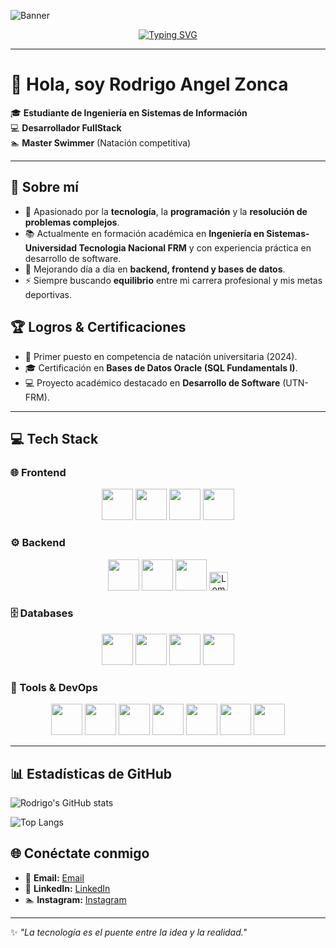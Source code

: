 ![Banner](https://capsule-render.vercel.app/api?type=waving&color=000080&height=230&section=header&text=Rodrigo%20Angel%20Zonca%20💻&fontSize=45&fontColor=ffffff&animation=twinkling&fontAlignY=35&desc=Ingeniero%20en%20Sistemas%20|%20FullStack%20Developer%20|%20Master%20Swimmer&descSize=18&descAlignY=60)
<!-- Efecto máquina de escribir -->
<div align="center">

[![Typing SVG](https://readme-typing-svg.herokuapp.com?font=Fira+Code&size=22&pause=1000&color=FFFFFF&center=true&vCenter=true&width=700&lines=💻+Ingeniero+en+Sistemas+de+Informaci%C3%B3n;⚡+FullStack+Developer;☕+Java+%7C+Python+%7C+C%2B%2B+%7C+JavaScript;🗄️+Oracle+%7C+MongoDB+%7C+PostgreSQL;🏊+Master+Swimmer+%7C+Nataci%C3%B3n+Competitiva)](https://git.io/typing-svg)

</div>

---



# 👋 Hola, soy Rodrigo Angel Zonca  

🎓 **Estudiante de Ingeniería en Sistemas de Información**  
💻 **Desarrollador FullStack**  
🏊 **Master Swimmer** (Natación competitiva)  

---

## 🚀 Sobre mí  
- 🎯 Apasionado por la **tecnología**, la **programación** y la **resolución de problemas complejos**.  
- 📚 Actualmente en formación académica en **Ingeniería en Sistemas-Universidad Tecnologia Nacional FRM** y con experiencia práctica en desarrollo de software.  
- 🌱 Mejorando día a día en **backend, frontend y bases de datos**.  
- ⚡ Siempre buscando **equilibrio** entre mi carrera profesional y mis metas deportivas.
  
## 🏆 Logros & Certificaciones  
- 🥇 Primer puesto en competencia de natación universitaria (2024).  
- 🎓 Certificación en **Bases de Datos Oracle (SQL Fundamentals I)**.  
- 💻 Proyecto académico destacado en **Desarrollo de Software** (UTN-FRM).  

---

## 💻 Tech Stack  

### 🌐 Frontend  
<div align="center">  
  <img src="https://cdn.jsdelivr.net/gh/devicons/devicon/icons/html5/html5-original.svg" width="50" height="50"/>  
  <img src="https://cdn.jsdelivr.net/gh/devicons/devicon/icons/css3/css3-original.svg" width="50" height="50"/>  
  <img src="https://cdn.jsdelivr.net/gh/devicons/devicon/icons/javascript/javascript-original.svg" width="50" height="50"/>  
  <img src="https://cdn.jsdelivr.net/gh/devicons/devicon/icons/react/react-original.svg" width="50" height="50"/>  
</div>  

### ⚙️ Backend  
<div align="center">  
  <img src="https://cdn.jsdelivr.net/gh/devicons/devicon/icons/java/java-original.svg" width="50" height="50"/>  
  <img src="https://cdn.jsdelivr.net/gh/devicons/devicon/icons/python/python-original.svg" width="50" height="50"/>  
  <img src="https://cdn.jsdelivr.net/gh/simple-icons/simple-icons/icons/assemblyscript.svg" width="50" height="50"/>  
  <a href="https://projectlombok.org/" target="_blank">
  <img src="https://img.shields.io/badge/Lombok-BC0F0F?style=for-the-badge&logo=java&logoColor=white" height="30" title="Lombok"/>
</a>

</div>  

### 🗄️ Databases  
<div align="center">  
  <img src="https://cdn.jsdelivr.net/gh/devicons/devicon/icons/mysql/mysql-original.svg" width="50" height="50"/>  
  <img src="https://cdn.jsdelivr.net/gh/devicons/devicon/icons/postgresql/postgresql-original.svg" width="50" height="50"/>  
  <img src="https://cdn.jsdelivr.net/gh/devicons/devicon/icons/mongodb/mongodb-original.svg" width="50" height="50"/>  
  <img src="https://cdn.jsdelivr.net/gh/devicons/devicon/icons/oracle/oracle-original.svg" width="50" height="50"/>  
</div>  

### 🔧 Tools & DevOps  
<div align="center">  
  <img src="https://cdn.jsdelivr.net/gh/devicons/devicon/icons/git/git-original.svg" width="50" height="50"/>  
  <img src="https://cdn.jsdelivr.net/gh/devicons/devicon/icons/github/github-original.svg" width="50" height="50"/>  
  <img src="https://cdn.jsdelivr.net/gh/devicons/devicon/icons/docker/docker-original.svg" width="50" height="50"/>  
  <img src="https://cdn.jsdelivr.net/gh/devicons/devicon/icons/linux/linux-original.svg" width="50" height="50"/>  
  <img src="https://cdn.jsdelivr.net/gh/devicons/devicon/icons/intellij/intellij-original.svg" width="50" height="50"/>  
  <img src="https://cdn.jsdelivr.net/gh/devicons/devicon/icons/vscode/vscode-original.svg" width="50" height="50"/>  
  <img src="https://cdn.jsdelivr.net/gh/devicons/devicon/icons/postman/postman-original.svg" width="50" height="50"/>  
</div>  


---
## 📊 Estadísticas de GitHub  

![Rodrigo's GitHub stats](https://github-readme-stats.vercel.app/api?username=roodriizonca45&show_icons=true&theme=radical)  

![Top Langs](https://github-readme-stats.vercel.app/api/top-langs/?username=roodriizonca45&layout=compact&theme=radical)  

## 🌐 Conéctate conmigo  

- 📧 **Email:** [Email](mailto:roodriizonca45@gmail.com)  
- 💼 **LinkedIn:** [LinkedIn](https://www.linkedin.com/in/rodrigo-zonca-514438350?utm_source=share&utm_campaign=share_via&utm_content=profile&utm_medium=ios_app)  
- 🏊 **Instagram:** [Instagram](https://www.instagram.com/zoncarodri14?igsh=bWFlcGNyZXBhazAy&utm_source=qr)  

---

✨ _"La tecnología es el puente entre la idea y la realidad."_  
